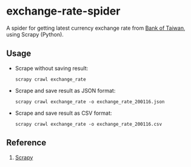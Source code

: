 # exchange-rate-spider
A spider for getting latest currency exchange rate from [Bank of Taiwan](https://rate.bot.com.tw/xrt?Lang=zh-TW), using Scrapy (Python).

## Usage
  
  * Scrape without saving result:

    `scrapy crawl exchange_rate`
  
  * Scrape and save result as JSON format:
  
    `scrapy crawl exchange_rate -o exchange_rate_200116.json`
  
  * Scrape and save result as CSV format:
  
    `scrapy crawl exchange_rate -o exchange_rate_200116.csv`
    
## Reference

  1. [Scrapy](https://scrapy.org/)
